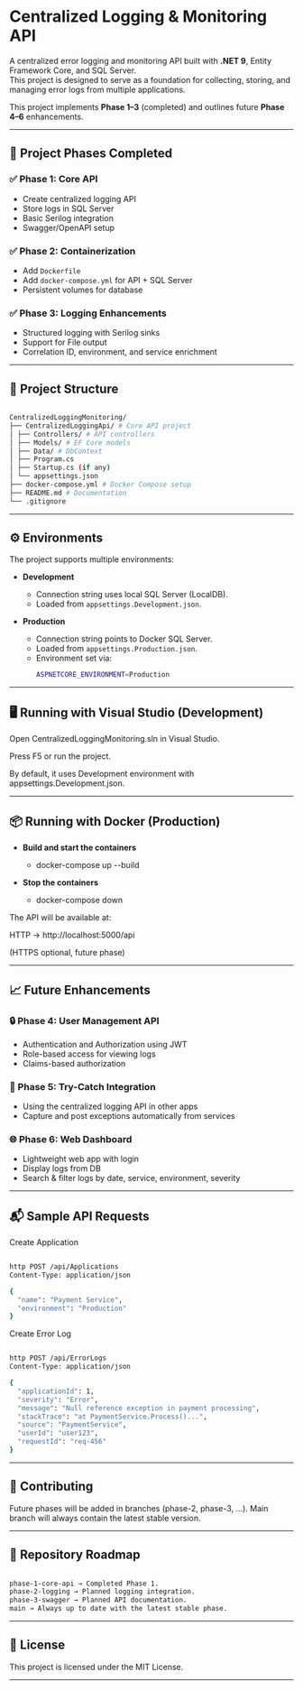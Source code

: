 # Centralized Logging & Monitoring API

A centralized error logging and monitoring API built with **.NET 9**, Entity Framework Core, and SQL Server.  
This project is designed to serve as a foundation for collecting, storing, and managing error logs from multiple applications.

This project implements **Phase 1–3** (completed) and outlines future **Phase 4–6** enhancements.  

---

## 📌 Project Phases Completed

### ✅ Phase 1: Core API
- Create centralized logging API
- Store logs in SQL Server
- Basic Serilog integration
- Swagger/OpenAPI setup

### ✅ Phase 2: Containerization
- Add `Dockerfile`
- Add `docker-compose.yml` for API + SQL Server
- Persistent volumes for database

### ✅ Phase 3: Logging Enhancements
- Structured logging with Serilog sinks
- Support for File output
- Correlation ID, environment, and service enrichment

---

## 📂 Project Structure

```bash

CentralizedLoggingMonitoring/
├── CentralizedLoggingApi/ # Core API project
│ ├── Controllers/ # API controllers
│ ├── Models/ # EF Core models
│ ├── Data/ # DbContext
│ ├── Program.cs
│ ├── Startup.cs (if any)
│ └── appsettings.json
├── docker-compose.yml # Docker Compose setup
├── README.md # Documentation
└── .gitignore

```

---

## ⚙️ Environments
The project supports multiple environments:

- **Development**
  - Connection string uses local SQL Server (LocalDB).
  - Loaded from `appsettings.Development.json`.

- **Production**
  - Connection string points to Docker SQL Server.
  - Loaded from `appsettings.Production.json`.
  - Environment set via:
    ```bash
    ASPNETCORE_ENVIRONMENT=Production
    ```

---

## 🖥️ Running with Visual Studio (Development)
Open CentralizedLoggingMonitoring.sln in Visual Studio.

Press F5 or run the project.

By default, it uses Development environment with appsettings.Development.json.

---

## 📦 Running with Docker (Production)

- **Build and start the containers**
  - docker-compose up --build
  
- **Stop the containers**
  - docker-compose down


The API will be available at:

HTTP → http://localhost:5000/api

(HTTPS optional, future phase)


---

## 📈 Future Enhancements

### 🔒 Phase 4: User Management API
- Authentication and Authorization using JWT
- Role-based access for viewing logs
- Claims-based authorization

### 🐛 Phase 5: Try-Catch Integration
- Using the centralized logging API in other apps  
- Capture and post exceptions automatically from services

### 🌐 Phase 6: Web Dashboard
- Lightweight web app with login  
- Display logs from DB  
- Search & filter logs by date, service, environment, severity
  
---

## 📬 Sample API Requests
Create Application

```bash

http POST /api/Applications
Content-Type: application/json

{
  "name": "Payment Service",
  "environment": "Production"
}

```

Create Error Log

```bash

http POST /api/ErrorLogs
Content-Type: application/json

{
  "applicationId": 1,
  "severity": "Error",
  "message": "Null reference exception in payment processing",
  "stackTrace": "at PaymentService.Process()...",
  "source": "PaymentService",
  "userId": "user123",
  "requestId": "req-456"
}

```

---

## 🤝 Contributing

Future phases will be added in branches (phase-2, phase-3, …).
Main branch will always contain the latest stable version.

---

## 📂 Repository Roadmap

```bash

phase-1-core-api → Completed Phase 1.
phase-2-logging → Planned logging integration.
phase-3-swagger → Planned API documentation.
main → Always up to date with the latest stable phase.

```

---

## 📜 License
This project is licensed under the MIT License.


---

